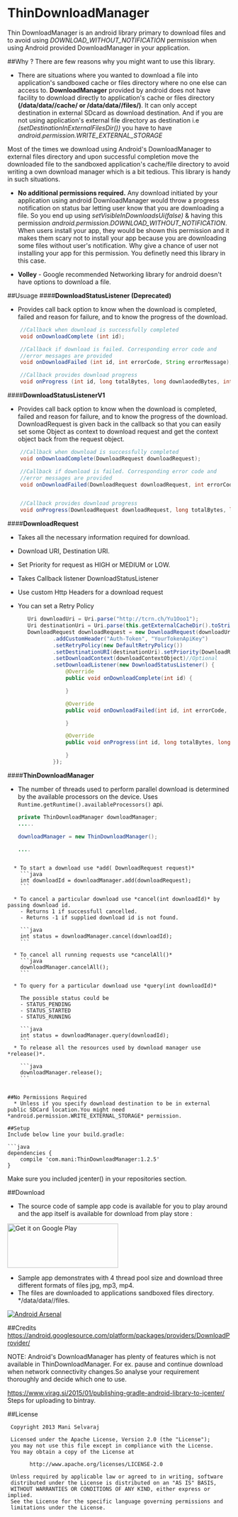 ThinDownloadManager
===================

Thin DownloadManager is an android library primary to download files and to avoid using *DOWNLOAD_WITHOUT_NOTIFICATION* permission when using Android provided DownloadManager in your application.


##Why ?
  There are few reasons why you might want to use this library.

  * There are situations where you wanted to download a file into application's sandboxed cache or files directory where no one else can access to. **DownloadManager** provided by android does not have facility to download directly to application's cache or files directory **(/data/data/<package>/cache/ or /data/data/<pacakge>/files/)**. It can only accept destination in external SDcard as download destination. And if you are not using application's external file directory as destination i.e *(setDestinationInExternalFilesDir())* you have to have *android.permission.WRITE_EXTERNAL_STORAGE*

  Most of the times we download using Android's DownloadManager to external files directory and upon successful completion move the downloaded file to the sandboxed application's cache/file directory to avoid writing a own download manager which is a bit tedious. This library is handy in such situations.

  * **No additional permissions required.** Any download initiated by your application using android DownloadManager would throw a progress notification on status bar letting user know that you are downloading a file. So you end up using *setVisibleInDownloadsUi(false)* & having this permission *android.permission.DOWNLOAD_WITHOUT_NOTIFICATION*. When users install your app, they would be shown this permission and it makes them scary not to install your app because you are downloading some files without user's notification. Why give a chance of user not installing your app for this permission. You definetly need this library in this case.

  * **Volley** - Google recommended Networking library for android doesn't have options to download a file.


##Usuage
####**DownloadStatusListener (Deprecated)**
  * Provides call back option to know when the download is completed, failed and reason for failure, and to know the progress of the download.
``` java
    //Callback when download is successfully completed
    void onDownloadComplete (int id);

    //Callback if download is failed. Corresponding error code and
    //error messages are provided
    void onDownloadFailed (int id, int errorCode, String errorMessage);

    //Callback provides download progress
    void onProgress (int id, long totalBytes, long downlaodedBytes, int progress);

```
####**DownloadStatusListenerV1**
  * Provides call back option to know when the download is completed, failed and reason for failure, and to know the progress of the download. DownloadRequest is given back in the callback so that you can easily set some Object as context to download request and get the context object back from the request object.
``` java
    //Callback when download is successfully completed
    void onDownloadComplete(DownloadRequest downloadRequest);

    //Callback if download is failed. Corresponding error code and
    //error messages are provided
    void onDownloadFailed(DownloadRequest downloadRequest, int errorCode, String errorMessage);


    //Callback provides download progress
    void onProgress(DownloadRequest downloadRequest, long totalBytes, long downloadedBytes, int progress);

```

####**DownloadRequest**
  * Takes all the necessary information required for download.
  * Download URI, Destination URI.
  * Set Priority for request as HIGH or MEDIUM or LOW.
  * Takes Callback listener DownloadStatusListener
  * Use custom Http Headers for a download request
  * You can set a Retry Policy

     ``` java
        Uri downloadUri = Uri.parse("http://tcrn.ch/Yu1Ooo1");
        Uri destinationUri = Uri.parse(this.getExternalCacheDir().toString()+"/test.mp4");
        DownloadRequest downloadRequest = new DownloadRequest(downloadUri)
                .addCustomHeader("Auth-Token", "YourTokenApiKey")
                .setRetryPolicy(new DefaultRetryPolicy())
                .setDestinationURI(destinationUri).setPriority(DownloadRequest.Priority.HIGH)
                .setDownloadContext(downloadContextObject)//Optional
                .setDownloadListener(new DownloadStatusListener() {
                    @Override
                    public void onDownloadComplete(int id) {

                    }

                    @Override
                    public void onDownloadFailed(int id, int errorCode, String errorMessage) {

                    }

                    @Override
                    public void onProgress(int id, long totalBytes, long downlaodedBytes, int progress)) {

                    }
                });

     ```

####**ThinDownloadManager**
  * The number of threads used to perform parallel download is determined by the available processors on the device. Uses `Runtime.getRuntime().availableProcessors()` api.
  
  	``` java
    private ThinDownloadManager downloadManager;
    .....
    
    downloadManager = new ThinDownloadManager();
    
    ....
```

  * To start a download use *add( DownloadRequest request)*
   	```java
   	int downloadId = downloadManager.add(downloadRequest);
   	```

  * To cancel a particular download use *cancel(int downloadId)* by passing download id.
  	- Returns 1 if successfull cancelled.
  	- Returns -1 if supplied download id is not found.

  	```java
  	int status = downloadManager.cancel(downloadId);
  	```

  * To cancel all running requests use *cancelAll()*
  	```java
  	downloadManager.cancelAll();
  	```

  * To query for a particular download use *query(int downloadId)*

    The possible status could be
  	- STATUS_PENDING
  	- STATUS_STARTED
  	- STATUS_RUNNING

  	```java
  	int status = downloadManager.query(downloadId);
  	```
  * To release all the resources used by download manager use *release()*.

  	```java
  	downloadManager.release();
  	```


##No Permissions Required
  * Unless if you specify download destination to be in external public SDCard location.You might need *android.permission.WRITE_EXTERNAL_STORAGE* permission.

##Setup
Include below line your build.gradle:

```java
dependencies {
    compile 'com.mani:ThinDownloadManager:1.2.5'
}
```
Make sure you included jcenter() in your repositories section.

##Download
* The source code of sample app code is available for you to play around and the app itself is available for download from play store :

<a href="https://play.google.com/store/apps/details?id=com.mani.thindownloadmanager.app&utm_source=global_co&utm_medium=prtnr&utm_content=Mar2515&utm_campaign=PartBadge&pcampaignid=MKT-AC-global-none-all-co-pr-py-PartBadges-Oct1515-1"><img alt="Get it on Google Play" width="250" height="100" src="https://play.google.com/intl/en_us/badges/images/apps/en-play-badge.png" ></a>

* Sample app demonstrates with 4 thread pool size and download three different formats of files jpg, mp3, mp4.
* The files are downloaded to applications sandboxed files directory. */data/data/<package>/files.

[![Android Arsenal](https://img.shields.io/badge/Android%20Arsenal-ThinDownloadManager-green.svg?style=flat)](https://android-arsenal.com/details/1/2393)

##Credits
https://android.googlesource.com/platform/packages/providers/DownloadProvider/

NOTE: Android's DownloadManager has plenty of features which is not available in ThinDownloadManager. For ex. pause and continue download when network connectivity changes.So analyse your requirement thoroughly and decide which one to use.

https://www.virag.si/2015/01/publishing-gradle-android-library-to-jcenter/ 
Steps for uploading to bintray.

##License
```
 Copyright 2013 Mani Selvaraj

 Licensed under the Apache License, Version 2.0 (the "License");
 you may not use this file except in compliance with the License.
 You may obtain a copy of the License at

       http://www.apache.org/licenses/LICENSE-2.0

 Unless required by applicable law or agreed to in writing, software
 distributed under the License is distributed on an "AS IS" BASIS,
 WITHOUT WARRANTIES OR CONDITIONS OF ANY KIND, either express or implied.
 See the License for the specific language governing permissions and
 limitations under the License.
```



